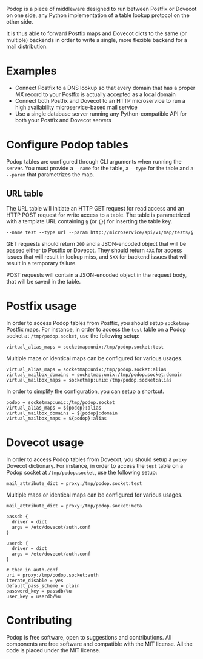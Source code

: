 Podop is a piece of middleware designed to run between Postfix or Dovecot
on one side, any Python implementation of a table lookup protocol on the
other side.

It is thus able to forward Postfix maps and Dovecot dicts to the same
(or multiple) backends in order to write a single, more flexible backend
for a mail distribution.

Examples
========

- Connect Postfix to a DNS lookup so that every domain that has a proper MX
  record to your Postfix is actually accepted as a local domain
- Connect both Postfix and Dovecot to an HTTP microservice to run a high
  availability microservice-based mail service
- Use a single database server running any Python-compatible API for both
  your Postfix and Dovecot servers

Configure Podop tables
======================

Podop tables are configured through CLI arguments when running the server.
You must provide a ``--name`` for the table, a ``--type`` for the table and
a ``--param`` that parametrizes the map.

URL table
---------

The URL table will initiate an HTTP GET request for read access and an HTTP
POST request for write access to a table. The table is parametrized with
a template URL containing ``§`` (or ``{}``) for inserting the table key.

```
--name test --type url --param http://microservice/api/v1/map/tests/§
```

GET requests should return ``200`` and a JSON-encoded object
that will be passed either to Postfix or Dovecot. They should return ``4XX``
for access issues that will result in lookup miss, and ``5XX`` for backend
issues that will result in a temporary failure.

POST requests will contain a JSON-encoded object in the request body, that
will be saved in the table.

Postfix usage
=============

In order to access Podop tables from Postfix, you should setup ``socketmap``
Postfix maps. For instance, in order to access the ``test`` table on a Podop
socket at ``/tmp/podop.socket``, use the following setup:

```
virtual_alias_maps = socketmap:unix:/tmp/podop.socket:test
```

Multiple maps or identical maps can be configured for various usages.

```
virtual_alias_maps = socketmap:unix:/tmp/podop.socket:alias
virtual_mailbox_domains = socketmap:unix:/tmp/podop.socket:domain
virtual_mailbox_maps = socketmap:unix:/tmp/podop.socket:alias
```

In order to simplify the configuration, you can setup a shortcut.

```
podop = socketmap:unic:/tmp/podop.socket
virtual_alias_maps = ${podop}:alias
virtual_mailbox_domains = ${podop}:domain
virtual_mailbox_maps = ${podop}:alias
```

Dovecot usage
=============

In order to access Podop tables from Dovecot, you should setup a ``proxy``
Dovecot dictionary. For instance, in order to access the ``test`` table on
a Podop socket at ``/tmp/podop.socket``, use the following setup:

```
mail_attribute_dict = proxy:/tmp/podop.socket:test
```

Multiple maps or identical maps can be configured for various usages.

```
mail_attribute_dict = proxy:/tmp/podop.socket:meta

passdb {
  driver = dict
  args = /etc/dovecot/auth.conf
}

userdb {
  driver = dict
  args = /etc/dovecot/auth.conf
}

# then in auth.conf
uri = proxy:/tmp/podop.socket:auth
iterate_disable = yes
default_pass_scheme = plain
password_key = passdb/%u
user_key = userdb/%u
```

Contributing
============

Podop is free software, open to suggestions and contributions. All
components are free software and compatible with the MIT license. All
the code is placed under the MIT license.
